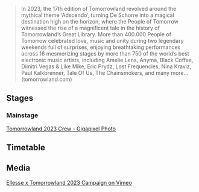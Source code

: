 >In 2023, the 17th edition of Tomorrowland revolved around the mythical theme ‘Adscendo’, turning De Schorre into a magical destination high on the horizon, where the People of Tomorrow witnessed the rise of a magnificent tale in the history of Tomorrowland’s Great Library. More than 400.000 People of Tomorrow celebrated love, music and unity during two legendary weekends full of surprises, enjoying breathtaking performances across 16 mesmerizing stages by more than 750 of the world’s best electronic music artists, including Amelie Lens, Anyma, Black Coffee, Dimitri Vegas & Like Mike, Eric Prydz, Lost Frequencies, Nina Kraviz, Paul Kalkbrenner, Tale Of Us, The Chainsmokers, and many more…
(tomorrowland.com)


## Stages
### Mainstage
[Tomorrowland 2023 Crew - Gigapixel Photo](https://crewpicture.tomorrowland.com/)
## Timetable

## Media
[Ellesse x Tomorrowland 2023 Campaign on Vimeo](https://vimeo.com/797716315)